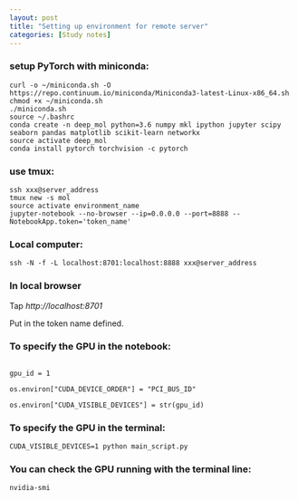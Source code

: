 ```yaml
---
layout: post
title: "Setting up environment for remote server"
categories: [Study notes]
---
```


### setup PyTorch with miniconda:
```terminal
curl -o ~/miniconda.sh -O  https://repo.continuum.io/miniconda/Miniconda3-latest-Linux-x86_64.sh
chmod +x ~/miniconda.sh
./miniconda.sh
source ~/.bashrc
conda create -n deep_mol python=3.6 numpy mkl ipython jupyter scipy seaborn pandas matplotlib scikit-learn networkx
source activate deep_mol
conda install pytorch torchvision -c pytorch
```

### use tmux:
```terminal
ssh xxx@server_address
tmux new -s mol
source activate environment_name
jupyter-notebook --no-browser --ip=0.0.0.0 --port=8888 --NotebookApp.token='token_name'
```

### Local computer:
```terminal
ssh -N -f -L localhost:8701:localhost:8888 xxx@server_address
```

### In local browser
Tap *http://localhost:8701*

Put in the token name defined.

### To specify the GPU in the notebook:
```

gpu_id = 1

os.environ["CUDA_DEVICE_ORDER"] = "PCI_BUS_ID"

os.environ["CUDA_VISIBLE_DEVICES"] = str(gpu_id)
```


### To specify the GPU in the terminal:
```
CUDA_VISIBLE_DEVICES=1 python main_script.py
```


### You can check the GPU running with the terminal line:
```
nvidia-smi
```
